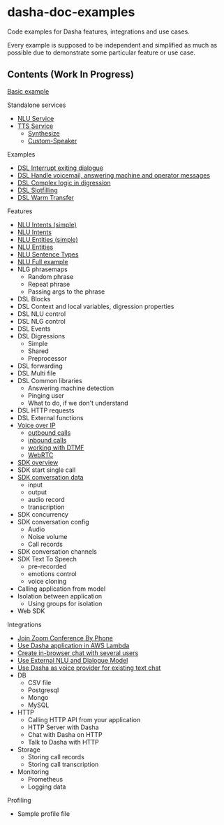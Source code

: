# dasha-doc-examples

Code examples for Dasha features, integrations and use cases.

Every example is supposed to be independent and simplified as much as possible due to demonstrate some particular feature or use case.

## Contents (Work In Progress)

[Basic example](https://github.com/dasha-samples/dasha-doc-examples/tree/main/Basic)

Standalone services
 - [NLU Service](Standalone-Services/NLU)
 - [TTS Service](Standalone-Services/TTS/README.md)
   - [Synthesize](Standalone-Services/TTS/Synthesize)
   - [Custom-Speaker](Standalone-Services/TTS/Custom-Speaker)

Examples
 - [DSL Interrupt exiting dialogue](Examples/DSL-Interrupt-exiting-dialogue)
 - [DSL Handle voicemail, answering machine and operator messages](Examples/DSL-Handle-voicemail-answering-machine)
 - [DSL Complex logic in digression](Examples/DSL-Complex-digression)
 - [DSL Slotfilling](Examples/DSL-Slotfilling)
 - [DSL Warm Transfer](Examples/DSL-warm-transfer/)

Features
 - [NLU Intents (simple)](Features/NLU-Intents-(simple))
 - [NLU Intents](Features/NLU-Intents)
 - [NLU Entities (simple)](Features/NLU-Entities-(simple))
 - [NLU Entities](Features/NLU-Entities)
 - [NLU Sentence Types](Features/NLU-Sentence-Types)
 - [NLU Full example](Features/NLU-Full)
 - NLG phrasemaps
   - Random phrase
   - Repeat phrase
   - Passing args to the phrase
 - DSL Blocks
 - DSL Context and local variables, digression properties
 - DSL NLU control
 - DSL NLG control
 - DSL Events
 - DSL Digressions
   - Simple
   - Shared
   - Preprocessor
 - DSL forwarding
 - DSL Multi file
 - DSL Common libraries
   - Answering machine detection
   - Pinging user
   - What to do, if we don't understand
 - DSL HTTP requests
 - DSL External functions
 - [Voice over IP](Features/VoIP-overview)
   - [outbound calls](Features/VoIP-outbounds)
   - [inbound calls](Features/VoIP-inbounds)
   - [working with DTMF](Features/VoIP-working-with-DTMF)
   - [WebRTC](Features/VoIP-WebRTC)
 - [SDK overview](Features/SDK-overview)
 - SDK start single call
 - [SDK conversation data](Features/SDK-conversation-data)
   - input
   - output
   - audio record
   - transcription
 - SDK concurrency
 - SDK conversation config
   - Audio
   - Noise volume
   - Call records
 - SDK conversation channels
 - SDK Text To Speech
   - pre-recorded
   - emotions control
   - voice cloning
 - Calling application from model
 - Isolation between application
   - Using groups for isolation
 - Web SDK
 
Integrations
 - [Join Zoom Conference By Phone](Integrations/Call-Zoom-Conf-By-Phone)
 - [Use Dasha application in AWS Lambda](Integrations/AWS-Lambda)
 - [Create in-browser chat with several users](Integrations/Web-Chat-Multiuser)
 - [Use External NLU and Dialogue Model](Integrations/External-NLU-and-DM)
 - [Use Dasha as voice provider for existing text chat](Integrations/Voice-For-External-Web-Chat)
 - DB
   - CSV file
   - Postgresql
   - Mongo
   - MySQL
 - HTTP
   - Calling HTTP API from your application
   - HTTP Server with Dasha
   - Chat with Dasha on HTTP
   - Talk to Dasha with HTTP
 - Storage
   - Storing call records 
   - Storing call transcription
 - Monitoring
   - Prometheus
   - Logging data

Profiling
 - Sample profile file
